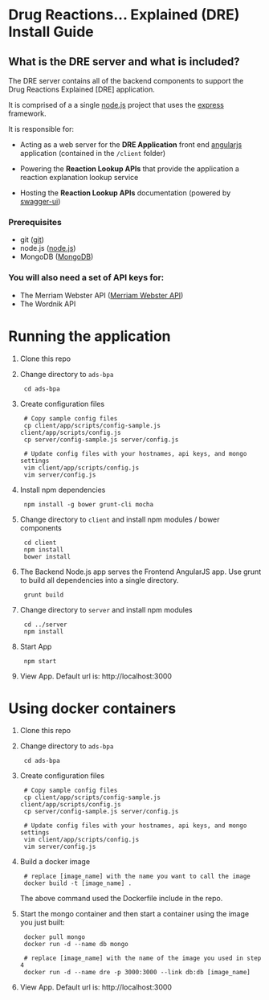 # Drug Reactions... Explained (DRE) Install Guide

## What is the DRE server and what is included?

The DRE server contains all of the backend components to support the Drug Reactions Explained [DRE] application.

It is comprised of a a single [node.js](https://nodejs.org/) project that uses the [express](http://expressjs.com/) framework.

It is responsible for:

- Acting as a web server for the **DRE Application** front end [angularjs](https://angularjs.org/) application (contained in the `/client` folder)

- Powering the **Reaction Lookup APIs** that provide the application a reaction explanation lookup service

- Hosting the **Reaction Lookup APIs** documentation (powered by [swagger-ui](https://github.com/swagger-api/swagger-ui))

### Prerequisites
* git ([git](https://git-scm.com/))
* node.js ([node.js](https://nodejs.org/))
* MongoDB ([MongoDB](https://www.mongodb.org/))

### You will also need a set of API keys for:
* The Merriam Webster API ([Merriam Webster API](http://www.dictionaryapi.com))
* The Wordnik API

# Running the application
1. Clone this repo
2. Change directory to `ads-bpa`

        cd ads-bpa

3. Create configuration files

        # Copy sample config files
        cp client/app/scripts/config-sample.js client/app/scripts/config.js
        cp server/config-sample.js server/config.js

        # Update config files with your hostnames, api keys, and mongo settings
        vim client/app/scripts/config.js
        vim server/config.js

4. Install npm dependencies

        npm install -g bower grunt-cli mocha

5. Change directory to `client` and install npm modules / bower components

        cd client
        npm install
        bower install

6. The Backend Node.js app serves the Frontend AngularJS app.  Use grunt to build all dependencies into a single directory.

        grunt build

7. Change directory to `server` and install npm modules

        cd ../server
        npm install

8. Start App

        npm start

9. View App.  Default url is: http://localhost:3000

# Using docker containers

1. Clone this repo
2. Change directory to `ads-bpa`

        cd ads-bpa

3. Create configuration files

        # Copy sample config files
        cp client/app/scripts/config-sample.js client/app/scripts/config.js
        cp server/config-sample.js server/config.js

        # Update config files with your hostnames, api keys, and mongo settings
        vim client/app/scripts/config.js
        vim server/config.js

4. Build a docker image

        # replace [image_name] with the name you want to call the image
        docker build -t [image_name] .

   The above command used the Dockerfile include in the repo.

5. Start the mongo container and then start a container using the image you just built:

        docker pull mongo
        docker run -d --name db mongo

        # replace [image_name] with the name of the image you used in step 4
        docker run -d --name dre -p 3000:3000 --link db:db [image_name]

6. View App.  Default url is: http://localhost:3000
